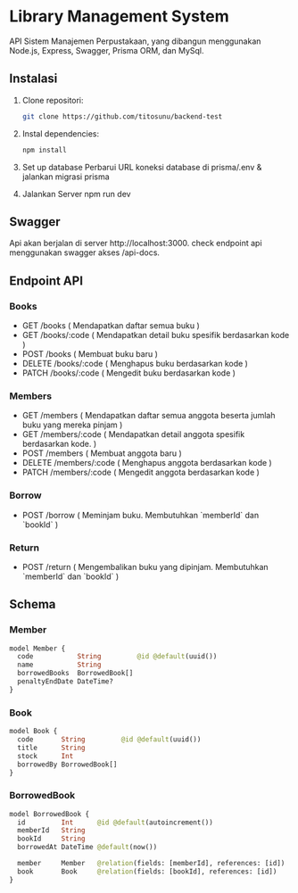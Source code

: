 # Library Management System

API Sistem Manajemen Perpustakaan, yang dibangun menggunakan Node.js, Express, Swagger, Prisma ORM, dan MySql.

## Instalasi

1. Clone repositori:
   ```sh
   git clone https://github.com/titosunu/backend-test
   ```
2. Instal dependencies:
   ```sh
   npm install
   ```
3. Set up database
   Perbarui URL koneksi database di prisma/.env & jalankan migrasi prisma

4. Jalankan Server
   npm run dev

## Swagger

Api akan berjalan di server http://localhost:3000. check endpoint api menggunakan swagger akses /api-docs.

## Endpoint API

### Books

- GET /books ( Mendapatkan daftar semua buku )
- GET /books/:code ( Mendapatkan detail buku spesifik berdasarkan kode )
- POST /books ( Membuat buku baru )
- DELETE /books/:code ( Menghapus buku berdasarkan kode )
- PATCH /books/:code ( Mengedit buku berdasarkan kode )

### Members

- GET /members ( Mendapatkan daftar semua anggota beserta jumlah buku yang mereka pinjam )
- GET /members/:code ( Mendapatkan detail anggota spesifik berdasarkan kode. )
- POST /members ( Membuat anggota baru )
- DELETE /members/:code ( Menghapus anggota berdasarkan kode )
- PATCH /members/:code ( Mengedit anggota berdasarkan kode )

### Borrow

- POST /borrow ( Meminjam buku. Membutuhkan \`memberId\` dan \`bookId\` )

### Return

- POST /return ( Mengembalikan buku yang dipinjam. Membutuhkan \`memberId\` dan \`bookId\` )

## Schema

### Member

```graphql
model Member {
  code           String         @id @default(uuid())
  name           String
  borrowedBooks  BorrowedBook[]
  penaltyEndDate DateTime?
}
```

### Book

```graphql
model Book {
  code       String         @id @default(uuid())
  title      String
  stock      Int
  borrowedBy BorrowedBook[]
}
```

### BorrowedBook

```graphql
model BorrowedBook {
  id         Int      @id @default(autoincrement())
  memberId   String
  bookId     String
  borrowedAt DateTime @default(now())

  member     Member   @relation(fields: [memberId], references: [id])
  book       Book     @relation(fields: [bookId], references: [id])
}
```
